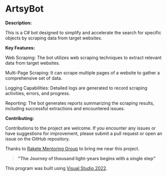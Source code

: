 # ArtsyBot


**Description:** 

This is a C# bot designed to simplify and accelerate the search for specific objects by scraping data from target websites.

**Key Features:**

Web Scraping: The bot utilizes web scraping techniques to extract relevant data from target websites.

Multi-Page Scraping: It can scrape multiple pages of a website to gather a comprehensive set of data.

Logging Capabilities: Detailed logs are generated to record scraping activities, errors, and progress.

Reporting: The bot generates reports summarizing the scraping results, including successful extractions and encountered issues.

**Contributing:**

Contributions to the project are welcome. If you encounter any issues or have suggestions for improvement, please submit a pull request or open an issue on the GitHub repository.




Thanks to [Rakete Mentoring Group](https://raketementoring.com/) to bring me near this project.
> <b> "The Journey of thousand light-years begins with a single step" </b>

This program was built using [Visual Studio 2022](https://visualstudio.microsoft.com/).



